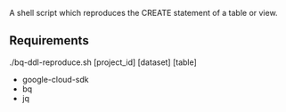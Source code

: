 A shell script which reproduces the CREATE statement of a table or view.

## Requirements
./bq-ddl-reproduce.sh [project_id] [dataset] [table]
* google-cloud-sdk
* bq
* jq
